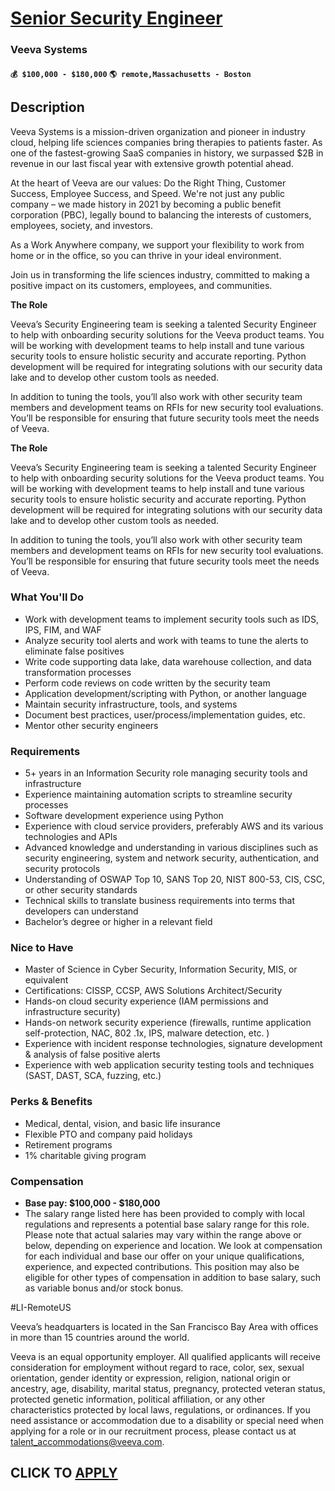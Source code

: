 # [Senior Security Engineer](https://www.remotewlb.com/apply/senior-security-engineer-133597)  
### Veeva Systems  
#### `💰 $100,000 - $180,000` `🌎 remote,Massachusetts - Boston`  

## Description

Veeva Systems is a mission-driven organization and pioneer in industry cloud, helping life sciences companies bring therapies to patients faster. As one of the fastest-growing SaaS companies in history, we surpassed $2B in revenue in our last fiscal year with extensive growth potential ahead.

  

At the heart of Veeva are our values: Do the Right Thing, Customer Success, Employee Success, and Speed. We're not just any public company – we made history in 2021 by becoming a public benefit corporation (PBC), legally bound to balancing the interests of customers, employees, society, and investors.

  

As a Work Anywhere company, we support your flexibility to work from home or in the office, so you can thrive in your ideal environment.

  

Join us in transforming the life sciences industry, committed to making a positive impact on its customers, employees, and communities.

  

 **The Role**

  

Veeva’s Security Engineering team is seeking a talented Security Engineer to help with onboarding security solutions for the Veeva product teams. You will be working with development teams to help install and tune various security tools to ensure holistic security and accurate reporting. Python development will be required for integrating solutions with our security data lake and to develop other custom tools as needed.

In addition to tuning the tools, you’ll also work with other security team members and development teams on RFIs for new security tool evaluations. You’ll be responsible for ensuring that future security tools meet the needs of Veeva.

  

 **The Role**

  

Veeva’s Security Engineering team is seeking a talented Security Engineer to help with onboarding security solutions for the Veeva product teams. You will be working with development teams to help install and tune various security tools to ensure holistic security and accurate reporting. Python development will be required for integrating solutions with our security data lake and to develop other custom tools as needed.

In addition to tuning the tools, you’ll also work with other security team members and development teams on RFIs for new security tool evaluations. You’ll be responsible for ensuring that future security tools meet the needs of Veeva.

  

### What You'll Do

* Work with development teams to implement security tools such as IDS, IPS, FIM, and WAF
* Analyze security tool alerts and work with teams to tune the alerts to eliminate false positives
* Write code supporting data lake, data warehouse collection, and data transformation processes
* Perform code reviews on code written by the security team
* Application development/scripting with Python, or another language
* Maintain security infrastructure, tools, and systems
* Document best practices, user/process/implementation guides, etc.
* Mentor other security engineers

  

### Requirements

* 5+ years in an Information Security role managing security tools and infrastructure
* Experience maintaining automation scripts to streamline security processes
* Software development experience using Python
* Experience with cloud service providers, preferably AWS and its various technologies and APIs
* Advanced knowledge and understanding in various disciplines such as security engineering, system and network security, authentication, and security protocols
* Understanding of OSWAP Top 10, SANS Top 20, NIST 800-53, CIS, CSC, or other security standards
* Technical skills to translate business requirements into terms that developers can understand
* Bachelor’s degree or higher in a relevant field

  

### Nice to Have

* Master of Science in Cyber Security, Information Security, MIS, or equivalent
* Certifications: CISSP, CCSP, AWS Solutions Architect/Security
* Hands-on cloud security experience (IAM permissions and infrastructure security)
* Hands-on network security experience (firewalls, runtime application self-protection, NAC, 802 .1x, IPS, malware detection, etc. )
* Experience with incident response technologies, signature development & analysis of false positive alerts
* Experience with web application security testing tools and techniques (SAST, DAST, SCA, fuzzing, etc.)

  

### Perks & Benefits

* Medical, dental, vision, and basic life insurance
* Flexible PTO and company paid holidays
* Retirement programs
* 1% charitable giving program

  

### Compensation

*  **Base pay: $100,000 - $180,000**
* The salary range listed here has been provided to comply with local regulations and represents a potential base salary range for this role. Please note that actual salaries may vary within the range above or below, depending on experience and location. We look at compensation for each individual and base our offer on your unique qualifications, experience, and expected contributions. This position may also be eligible for other types of compensation in addition to base salary, such as variable bonus and/or stock bonus.

  

#LI-RemoteUS

  

Veeva’s headquarters is located in the San Francisco Bay Area with offices in more than 15 countries around the world.

  

Veeva is an equal opportunity employer. All qualified applicants will receive consideration for employment without regard to race, color, sex, sexual orientation, gender identity or expression, religion, national origin or ancestry, age, disability, marital status, pregnancy, protected veteran status, protected genetic information, political affiliation, or any other characteristics protected by local laws, regulations, or ordinances. If you need assistance or accommodation due to a disability or special need when applying for a role or in our recruitment process, please contact us at talent_accommodations@veeva.com.

  
## CLICK TO [APPLY](https://www.remotewlb.com/apply/senior-security-engineer-133597)

